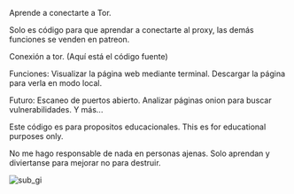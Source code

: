 Aprende a conectarte a Tor.

Solo es código para que aprendar a conectarte al proxy, las demás funciones se venden en patreon.

Conexión a tor. (Aquí está el código fuente)

Funciones:
Visualizar la página web mediante terminal.
Descargar la página para verla en modo local.

Futuro:
Escaneo de puertos abierto.
Analizar páginas onion para buscar vulnerabilidades.
Y más...

Este código es para propositos educacionales.
This es for educational purposes only.

No me hago responsable de nada en personas ajenas. 
Solo aprendan y diviertanse para mejorar no para destruir.

![sub_gi](https://user-images.githubusercontent.com/50802374/163734839-a207ca7b-eae2-4d5b-943d-5cd9790d7ec5.png)
